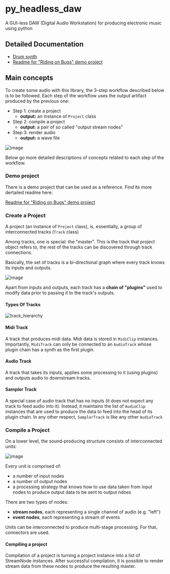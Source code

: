 # py_headless_daw
A GUI-less DAW (Digital Audio Workstation) for producing electronic music using python

## Detailed Documentation

- [Drum synth](doc/drum_synth_plugin.md)
- [Readme for "Riding on Bugs" demo project](py_headless_daw/demo/riding_on_bugs/README.md)

## Main concepts

To create some audio with this library, the 3-step workflow described below is to be followed.
Each step of the workflow uses the output artifact produced by the previous one:

- Step 1: create a project
  - **output:** an instance of `Project` class
- Step 2: compile a project
  - **output**: a pair of so called "output stream nodes"
- Step 3: render audio 
  - **output:** a wave file

![image](https://user-images.githubusercontent.com/21345604/92206579-6b3bbd80-ee90-11ea-8f86-7fe2842838cc.png)

Below go more detailed descriptions of concepts related to each step of the workflow. 

### Demo project

There is a demo project that can be used as a reference. Find its more dertailed readme here:

[Readme for "Riding on Bugs" demo project](py_headless_daw/demo/riding_on_bugs/README.md)


### Create a Project

A project (an instance of `Project` class), is, essentially, a group of interconnected tracks (`Track` class)

Among tracks, one is special: the "master". This is the track that project object refers to, the rest of the tracks can be discovered through track connections.

Basically, the set of tracks is a bi-directional graph where every track knows its inputs and outputs.

![image](https://user-images.githubusercontent.com/21345604/92208124-38df8f80-ee93-11ea-905e-985ad21df904.png)

Apart from inputs and outputs, each track has a **chain of "plugins"** used to modify data prior to passing it to the track's outputs.

#### Types Of Tracks

![track_hierarchy](https://user-images.githubusercontent.com/21345604/92209351-84933880-ee95-11ea-863b-8bed6a37e996.png)

#### Midi Track
A track that produces midi data. Midi data is stored in `MidiClip` instances.
Importantly, `MidiTrack` can only be connected to an `AudioTrack` whose plugin chain has a synth as the first plugin.

#### Audio Track
A track that takes its inputs, applies some processing to it (using plugins) and outputs audio to downstream tracks.

#### Sampler Track
A special case of audio track that has no inputs (it does not expect any track to feed audio into it). 
Instead, it maintains the list of `AudioClip` instances that are used to produce the data to feed into the head of its plugin chain.
In any other respect, `SamplerTrack` is like any other `AudioTrack`

### Compile a Project

On a lower level, the sound-producing structure consists of interconnected units:

![image](https://user-images.githubusercontent.com/21345604/92205525-89082300-ee8e-11ea-858a-be7e0aeda101.png)



Every unit is comprised of:

- a number of input nodes
- a number of output nodes
- a processing strategy that knows how to use data taken from input nodes to produce output data to be sent to output ndoes

There are two types of nodes:

- **stream nodes**, each representing a single channel of audio (e.g. "left")
- **event nodes**, each representing a stream of events

Units can be interconnected to produce multi-stage processing. For that, connectors are used.

#### Compiling a project

Compilation of a project is turning a project instance into a list of StreamNode instances.
After successful compilation, it is possible to render stream data from these nodes to produce the resulting master.
